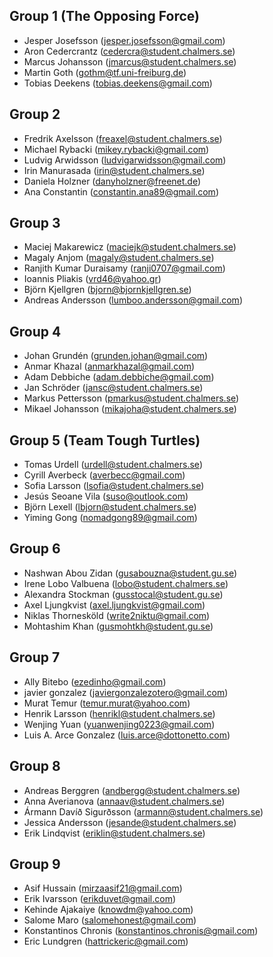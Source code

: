 ## Group 1 (The Opposing Force)
- Jesper Josefsson (<jesper.josefsson@gmail.com>)
- Aron Cedercrantz (<cedercra@student.chalmers.se>)
- Marcus Johansson (<jmarcus@student.chalmers.se>)
- Martin Goth (<gothm@tf.uni-freiburg.de>)
- Tobias Deekens (<tobias.deekens@gmail.com>)

## Group 2
- Fredrik Axelsson (<freaxel@student.chalmers.se>)
- Michael Rybacki (<mikey.rybacki@gmail.com>)
- Ludvig Arwidsson (<ludvigarwidsson@gmail.com>)
- Irin Manurasada (<irin@student.chalmers.se>)
- Daniela Holzner (<danyholzner@freenet.de>)
- Ana Constantin (<constantin.ana89@gmail.com>)

## Group 3
- Maciej Makarewicz (<maciejk@student.chalmers.se>)
- Magaly Anjom (<magaly@student.chalmers.se>)
- Ranjith Kumar Duraisamy (<ranji0707@gmail.com>)
- Ioannis Pliakis (<vrd46@yahoo.gr>)
- Björn Kjellgren (<bjorn@bjornkjellgren.se>)
- Andreas Andersson (<lumboo.andersson@gmail.com>)

## Group 4
- Johan Grundén (<grunden.johan@gmail.com>)
- Anmar Khazal (<anmarkhazal@gmail.com>)
- Adam Debbiche (<adam.debbiche@gmail.com>)
- Jan Schröder (<jansc@student.chalmers.se>)
- Markus Pettersson (<pmarkus@student.chalmers.se>)
- Mikael Johansson (<mikajoha@student.chalmers.se>)

## Group 5 (Team Tough Turtles)
- Tomas Urdell (<urdell@student.chalmers.se>)
- Cyrill Averbeck (<averbecc@gmail.com>)
- Sofia Larsson (<lsofia@student.chalmers.se>)
- Jesús Seoane Vila (<suso@outlook.com>)
- Björn Lexell (<lbjorn@student.chalmers.se>)
- Yiming Gong (<nomadgong89@gmail.com>)

## Group 6
- Nashwan Abou Zidan (<gusabouzna@student.gu.se>)
- Irene Lobo Valbuena (<lobo@student.chalmers.se>)
- Alexandra Stockman (<gusstocal@student.gu.se>)
- Axel Ljungkvist (<axel.ljungkvist@gmail.com>)
- Niklas Thornesköld (<write2niktu@gmail.com>)
- Mohtashim Khan (<gusmohtkh@student.gu.se>)

## Group 7
- Ally Bitebo (<ezedinho@gmail.com>)
- javier gonzalez (<javiergonzalezotero@gmail.com>)
- Murat Temur (<temur.murat@yahoo.com>)
- Henrik Larsson (<henrikl@student.chalmers.se>)
- Wenjing Yuan (<yuanwenjing0223@gmail.com>)
- Luis A. Arce Gonzalez (<luis.arce@dottonetto.com>)

## Group 8
- Andreas Berggren (<andbergg@student.chalmers.se>)
- Anna Averianova (<annaav@student.chalmers.se>)
- Ármann Davíð Sigurðsson (<armann@student.chalmers.se>)
- Jessica Andersson (<jesande@student.chalmers.se>)
- Erik Lindqvist (<eriklin@student.chalmers.se>)

## Group 9
- Asif Hussain (<mirzaasif21@gmail.com>)
- Erik Ivarsson (<erikduvet@gmail.com>)
- Kehinde Ajakaiye (<knowdm@yahoo.com>)
- Salome Maro (<salomehonest@gmail.com>)
- Konstantinos Chronis (<konstantinos.chronis@gmail.com>)
- Eric Lundgren (<hattrickeric@gmail.com>)
